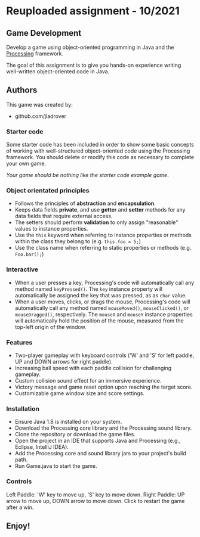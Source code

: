 # Reuploaded assignment - 10/2021

## Game Development

Develop a game using object-oriented programming in Java and the [Processing](https://processing.org) framework.

The goal of this assignment is to give you hands-on experience writing well-written object-oriented code in Java.

## Authors

This game was created by:

- github.com/jladrover

### Starter code

Some starter code has been included in order to show some basic concepts of working with well-structured object-oriented code using the Processing framework. You should delete or modify this code as necessary to complete your own game.

_Your game should be nothing like the starter code example game_.


### Object orientated principles

- Follows the principles of **abstraction** and **encapsulation**.
- Keeps data fields **private**, and use **getter** and **setter** methods for any data fields that require external access.
- The setters should perform **validation** to only assign "reasonable" values to instance properties.
- Use the `this` keyword when referring to instance properties or methods within the class they belong to (e.g. `this.foo = 5;`)
- Use the class name when referring to static properties or methods (e.g. `Foo.bar();`)

### Interactive

- When a user presses a key, Processing's code will automatically call any method named `keyPressed()`. The `key` instance property will automatically be assigned the key that was pressed, as as `char` value.
- When a user moves, clicks, or drags the mouse, Processing's code will automatically call any method named `mouseMoved()`, `mouseClicked()`, or `mouseDragged()`, respectively. The `mouseX` and `mouseY` instance properties will automatically hold the position of the mouse, measured from the top-left origin of the window.

### Features

- Two-player gameplay with keyboard controls ('W' and 'S' for left paddle, UP and DOWN arrows for right paddle).
- Increasing ball speed with each paddle collision for challenging gameplay.
- Custom collision sound effect for an immersive experience.
- Victory message and game reset option upon reaching the target score.
- Customizable game window size and score settings.

### Installation

- Ensure Java 1.8 is installed on your system.
- Download the Processing core library and the Processing sound library.
- Clone the repository or download the game files.
- Open the project in an IDE that supports Java and Processing (e.g., Eclipse, IntelliJ IDEA).
- Add the Processing core and sound library jars to your project's build path.
- Run Game.java to start the game.
  
### Controls

Left Paddle: 'W' key to move up, 'S' key to move down.
Right Paddle: UP arrow to move up, DOWN arrow to move down.
Click to restart the game after a win.


## Enjoy!
